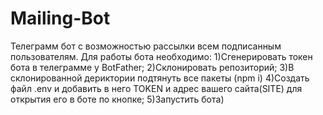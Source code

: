 ﻿# Mailing-Bot
 Телеграмм бот с возможностью рассылки всем подписанным пользователям.
 Для работы бота необходимо:
 1)Сгенерировать токен бота в телеграмме у BotFather;
 2)Склонировать репозиторий;
 3)В склонированной дериктории подтянуть все пакеты (npm i)
 4)Создать файл .env и добавить в него TOKEN и адрес вашего сайта(SITE) для открытия его в боте по кнопке;
 5)Запустить бота)
 
